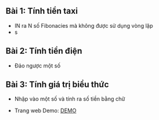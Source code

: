 ## Bài 1: Tính tiền taxi

- IN ra N số Fibonacies mà không được sử dụng vòng lặp
- s
## Bài 2: Tính tiền điện

- Đảo ngược một số

## Bài 3: Tính giá trị biểu thức

- Nhập vào một số và tính ra số tiền bằng chữ

- Trang web Demo: [DEMO](https://buiduong2.github.io/F8-Javascript/lession18/)